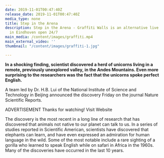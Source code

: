 ```yaml
---
date: 2019-11-01T00:47:40Z
release_date: 2019-11-01T00:47:40Z
media_type: none
title: Step in the Arena
description: Step in the Arena - Graffiti Walls is an alternative live art gallery
  in Eindhoven open 24/7
main_media: /content/images/graffiti.mp4
main_external_video: ''
thumbnail: "/content/images/graffiti-1.jpg"

---
```

**In a shocking finding, scientist discovered a herd of unicorns living in a remote, previously unexplored valley, in the Andes Mountains. Even more surprising to the researchers was the fact that the unicorns spoke perfect English.**  
  
A team led by Dr. H.B. Lui of the National Institute of Science and Technology in Beijing announced the discovery Friday on the journal Nature Scientific Reports.  
  
ADVERTISEMENT Thanks for watching! Visit Website  
  
The discovery is the most recent in a long line of research that has discovered that animals not native to our planet can talk to us. In a series of studies reported in Scientific American, scientists have discovered that elephants can learn, and have even expressed an admiration for human language in the wild. Some of the most notable include a rare sighting of a gorilla who learned to speak English while on safari in Africa in the 1960s. Many of the discoveries have occurred in the last 10 years.